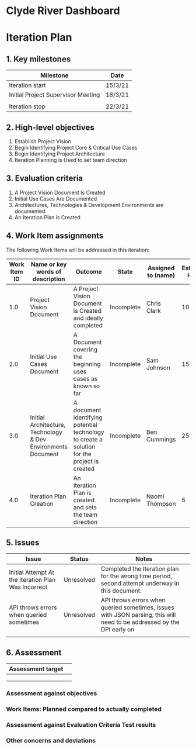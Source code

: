 # Clyde River Dashboard
# **Iteration Plan**

## 1. Key milestones

| **Milestone**                      | **Date** |
| ---------------------------------- | -------- |
| Iteration start                    | 15/3/21  |
| Initial Project Supervisor Meeting | 18/3/21  |
|                                    |          |
| Iteration stop                     | 22/3/21  |
 

## 2. High-level objectives

1. Establish Project Vision
2. Begin Identifying Project Core & Critical Use Cases 
3. Begin Identifying Project Architecture
4. Iteration Planning is Used to set team direction 


## 3. Evaluation criteria

1. A Project Vision Document Is Created
2. Initial Use Cases Are Documented
3. Architectures, Technologies & Development Environments are documented
4. An Iteration Plan is Created


## 4. Work Item assignments

The following Work Items will be addressed in this iteration:

| **Work Item ID** | **Name or key words of description**                         | **Outcome**                                                  | **State**  | **Assigned to (name)** | **Estimated Hours** | **Hours worked** | **Estimate of hours remaining** |
| ---------------- | ------------------------------------------------------------ | ------------------------------------------------------------ | ---------- | ---------------------- | ------------------- | ---------------- | ------------------------------- |
| 1.0              | Project Vision Document                                      | A Project Vision Document is Created and ideally  completed  | Incomplete | Chris Clark            | 10                  |                  |                                 |
| 2.0              | Initial Use Cases Document                                   | A Document covering the beginning uses cases as known so far | Incomplete | Sam Johnson            | 15                  |                  |                                 |
| 3.0              | Initial Architecture, Technology & Dev Environments Document | A document identifying potential technology to create a  solution for the project is created | Incomplete | Ben Cummings           | 25                  |                  |                                 |
| 4.0              | Iteration Plan Creation                                      | An Iteration Plan is created and sets the team direction     | Incomplete | Naomi Thompson         | 5                   |                  |                                 |


## 5. Issues

| **Issue**                                           | **Status** | **Notes**                                                    |
| --------------------------------------------------- | ---------- | ------------------------------------------------------------ |
| Initial Attempt At the Iteration Plan Was Incorrect | Unresolved | Completed the Iteration plan for the wrong time period, second attempt underway in this document. |
| API throws errors when queried sometimes            | Unresolved | API throws errors when queried sometimes, issues with JSON parsing, this will need to be addressed by the DPI early on |
|                                                     |            |                                                              |


## 6. Assessment

| Assessment  target |      |
| ------------------ | ---- |
|                    |      |
|                    |      |
|                    |      |


### Assessment against objectives


### Work Items: Planned compared to actually completed


### Assessment against Evaluation Criteria Test results


### Other concerns and deviations

